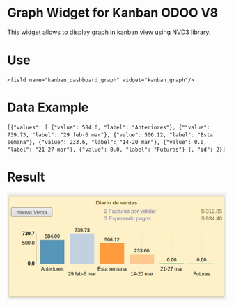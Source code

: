 # Graph Widget for Kanban ODOO V8
This widget allows to display graph in kanban view using NVD3 library.

Use
===============
`<field name="kanban_dashboard_graph" widget="kanban_graph"/>`


Data Example
===============
`[{"values": [
  {"value": 584.0, "label": "Anteriores"},
  {""value": 739.73, "label": "29 feb-6 mar"},
  {"value": 506.12, "label": "Esta semana"},
  {"value": 233.6, "label": "14-20 mar"},
  {"value": 0.0, "label": "21-27 mar"},
  {"value": 0.0, "label": "Futuras"}
], "id": 2}]`

Result
===============
<img src="static/description/example.jpg" title="example">
